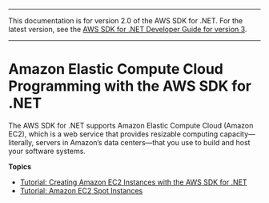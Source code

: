 --------

This documentation is for version 2\.0 of the AWS SDK for \.NET\. For the latest version, see the [AWS SDK for \.NET Developer Guide for version 3](https://docs.aws.amazon.com/AWSSdkDocsNET/V3/DeveloperGuide/welcome.html)\.

--------

# Amazon Elastic Compute Cloud Programming with the AWS SDK for \.NET<a name="ec2-apis-intro"></a>

The AWS SDK for \.NET supports Amazon Elastic Compute Cloud \(Amazon EC2\), which is a web service that provides resizable computing capacity—literally, servers in Amazon’s data centers—that you use to build and host your software systems\.

**Topics**
+ [Tutorial: Creating Amazon EC2 Instances with the AWS SDK for \.NET](how-to-ec2.md)
+ [Tutorial: Amazon EC2 Spot Instances](getting-started-spot-instances-net.md)